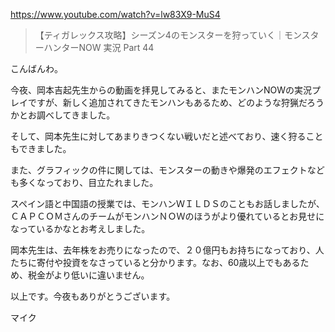 https://www.youtube.com/watch?v=lw83X9-MuS4

> 【ティガレックス攻略】シーズン4のモンスターを狩っていく｜モンスターハンターNOW 実況 Part 44

こんばんわ。

今夜、岡本吉起先生からの動画を拝見してみると、またモンハンNOWの実況プレイですが、新しく追加されてきたモンハンもあるため、どのような狩猟だろうかとお調べしてきました。

そして、岡本先生に対してあまりきつくない戦いだと述べており、速く狩ることもできました。

また、グラフィックの件に関しては、モンスターの動きや爆発のエフェクトなども多くなっており、目立たれました。

スペイン語と中国語の授業では、モンハンＷＩＬＤＳのこともお話しましたが、ＣＡＰＣＯＭさんのチームがモンハンＮＯＷのほうがより優れているとお見せになっているかなとお考えしました。

岡本先生は、去年株をお売りになったので、２０億円もお持ちになっており、人たちに寄付や投資をなさっていると分かります。なお、60歳以上でもあるため、税金がより低いに違いません。

以上です。今夜もありがとうございます。

マイク
